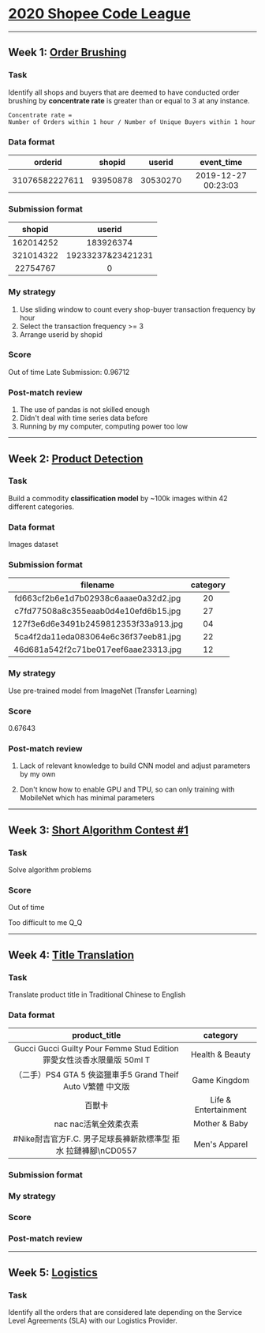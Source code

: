 

# [2020 Shopee Code League](https://careers.shopee.sg/codeleague/?fbclid=IwAR0hnbAMRJdShIUVmL5LVhoy6OxXv6nE1jyW-Gn5_fpT9lOnIijorsbnVD8)
---
## Week 1: [Order Brushing](https://www.kaggle.com/c/order-brushing-shopee-code-league)

### Task

Identify all shops and buyers that are deemed to have conducted order brushing by **concentrate rate** is greater than or equal to 3 at any instance.

```
Concentrate rate = 
Number of Orders within 1 hour / Number of Unique Buyers within 1 hour
```

### Data format

|    orderid     |  shopid  |  userid  |     event_time      |
| :------------: | :------: | :------: | :-----------------: |
| 31076582227611 | 93950878 | 30530270 | 2019-12-27 00:23:03 |

### Submission format

|  shopid   |      userid       |
| :-------: | :---------------: |
| 162014252 |     183926374     |
| 321014322 | 19233237&23421231 |
| 22754767  |         0         |

### My strategy

1. Use sliding window to  count  every shop-buyer transaction frequency by hour
2. Select the transaction frequency >= 3
3. Arrange userid by shopid

### Score

Out of time
Late Submission: 0.96712

### Post-match review

1. The use of pandas is not skilled enough
2. Didn't deal with time series data before
3. Running by my computer, computing power too low

---

## Week 2: [Product Detection](https://www.kaggle.com/c/shopee-product-detection-open)

### Task

Build a commodity **classification model** by ~100k images within 42 different categories.

### Data format

Images dataset

### Submission format

|               filename               | category |
| :----------------------------------: | :------: |
| fd663cf2b6e1d7b02938c6aaae0a32d2.jpg |    20    |
| c7fd77508a8c355eaab0d4e10efd6b15.jpg |    27    |
| 127f3e6d6e3491b2459812353f33a913.jpg |    04    |
| 5ca4f2da11eda083064e6c36f37eeb81.jpg |    22    |
| 46d681a542f2c71be017eef6aae23313.jpg |    12    |

### My strategy

Use pre-trained model from ImageNet (Transfer Learning)

### Score

0.67643

### Post-match review

1. Lack of relevant knowledge to build CNN model and adjust parameters by my own

2. Don't know how to enable GPU and TPU, so can only training with MobileNet which has minimal parameters

---

## Week 3: [Short Algorithm Contest #1](https://www.hackerearth.com/challenges/competitive/shopee-programming-contest-1/problems/)

### Task

Solve algorithm problems

### Score

Out of time

Too difficult to me  Q_Q

---

## Week 4: [Title Translation](https://www.kaggle.com/c/shopee-product-title-translation-open)

### Task

Translate product title in Traditional Chinese to English

###  Data format

|                        product_title                         |       category       |
| :----------------------------------------------------------: | :------------------: |
| Gucci Gucci Guilty Pour Femme Stud Edition 罪愛女性淡香水限量版 50ml T |   Health & Beauty    |
| （二手）PS4 GTA 5 俠盜獵車手5 Grand Theif Auto V繁體 中文版  |     Game Kingdom     |
|                            百獸卡                            | Life & Entertainment |
|                    nac nac活氧全效柔衣素                     |    Mother & Baby     |
| \#Nike耐吉官方F.C. 男子足球長褲新款標準型 拒水 拉鏈褲腳\nCD0557 |    Men's Apparel     |

### Submission format

### My strategy

### Score

### Post-match review

---

## Week 5: [Logistics](https://www.kaggle.com/c/open-shopee-code-league-logistic)

### Task

Identify all the orders that are considered late depending on the Service Level Agreements (SLA) with our Logistics Provider.



